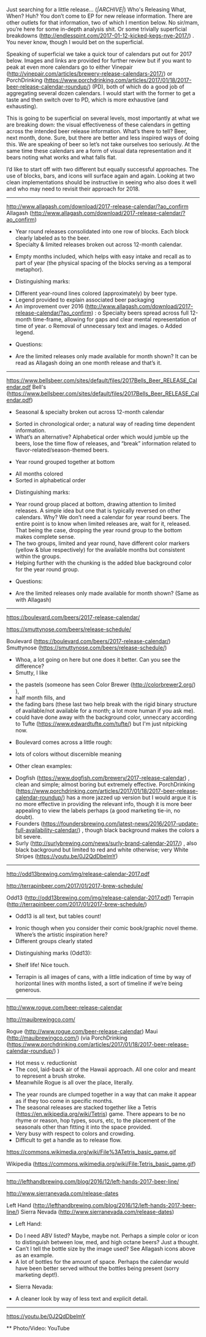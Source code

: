 Just searching for a little release... (*|ARCHIVE|*)
Who's Releasing What, When?
Huh?
You don’t come to EP for new release information. There are other outlets for that information, two of which I mention below. No sir/mam, you’re here for some in-depth analysis shit. Or some trivially superficial breakdowns (http://endlesspint.com/2017-01-12-kicked-kegs-nye-2017/) . You never know, though I would bet on the superficial.

Speaking of superficial we take a quick tour of calendars put out for 2017 below. Images and links are provided for further review but if you want to peak at even more calendars go to either Vinepair (http://vinepair.com/articles/brewery-release-calendars-2017/) or  PorchDrinking (https://www.porchdrinking.com/articles/2017/01/18/2017-beer-release-calendar-roundup/) (PD), both of which do a good job of aggregating several dozen calendars. I would start with the former to get a taste and then switch over to PD, which is more exhaustive (and exhausting).

This is going to be superficial on several levels, most importantly at what we are breaking down: the visual effectiveness of these calendars in getting across the intended beer release information. What’s there to tell? Beer, next month, done. Sure, but there are better and less inspired ways of doing this. We are speaking of beer so let’s not take ourselves too seriously. At the same time these calendars are a form of visual data representation and it bears noting what works and what falls flat.

I’d like to start off with two different but equally successful approaches. The use of blocks, bars, and icons will surface again and again. Looking at two clean implementations should be instructive in seeing who also does it well and who may need to revisit their approach for 2018.

* * *
http://www.allagash.com/download/2017-release-calendar/?ao_confirm
Allagash (http://www.allagash.com/download/2017-release-calendar/?ao_confirm)

* Year round releases consolidated into one row of blocks. Each block clearly labeled as to the beer.
* Specialty & limited releases broken out across 12-month calendar.
+ Empty months included, which helps with easy intake and recall as to part of year (the physical spacing of the blocks serving as a temporal metaphor).
* Distinguishing marks:
+ Different year-round lines colored (approximately) by beer type.
+ Legend provided to explain associated beer packaging
+ An improvement over 2016 (http://www.allagash.com/download/2017-release-calendar/?ao_confirm) :
o Specialty beers spread across full 12-month time-frame, allowing for gaps and clear mental representation of time of year.
o Removal of unnecessary text and images.
o Added legend.
* Questions:
+ Are the limited releases only made available for month shown? It can be read as Allagash doing an one month release and that’s it.

* * *
https://www.bellsbeer.com/sites/default/files/2017Bells_Beer_RELEASE_Calendar.pdf
Bell's (https://www.bellsbeer.com/sites/default/files/2017Bells_Beer_RELEASE_Calendar.pdf)

* Seasonal & specialty broken out across 12-month calendar
+ Sorted in chronological order; a natural way of reading time dependent information.
+ What’s an alternative? Alphabetical order which would jumble up the beers, lose the time flow of releases, and “break” information related to flavor-related/season-themed beers.
* Year round grouped together at bottom
+ All months colored
+ Sorted in alphabetical order
* Distinguishing marks:
+ Year round group placed at bottom, drawing attention to limited releases. A simple idea but one that is typically reversed on other calendars. Why? We don’t need a calendar for year round beers. The entire point is to know when limited releases are, wait for it, released. That being the case, dropping the year round group to the bottom makes complete sense.
+ The two groups, limited and year round, have different color markers (yellow & blue respectively) for the available months but consistent within the groups.
+ Helping further with the chunking is the added blue background color for the year round group.
* Questions:
+ Are the limited releases only made available for month shown? (Same as with Allagash)

* * *
https://boulevard.com/beers/2017-release-calendar/

https://smuttynose.com/beers/release-schedule/

Boulevard (https://boulevard.com/beers/2017-release-calendar/)
Smuttynose (https://smuttynose.com/beers/release-schedule/)
* Whoa, a lot going on here but one does it better. Can you see the difference?
* Smutty, I like
+ the pastels (someone has seen Color Brewer (http://colorbrewer2.org/) ),
+ half month fills, and
+ the fading bars (these last two help break with the rigid binary structure of available/not available for a month; a lot more human if you ask me).
+ could have done away with the background color, unneccary according to Tufte (https://www.edwardtufte.com/tufte/) but I'm just nitpicking now.
* Boulevard comes across a little rough:
+ lots of colors without discernible meaning
* Other clean examples:
+ Dogfish (https://www.dogfish.com/brewery/2017-release-calendar) , clean and simple; almost boring but extremely effective. PorchDrinking (https://www.porchdrinking.com/articles/2017/01/18/2017-beer-release-calendar-roundup/) has a more jazzed up version but I would argue it is no more effective in providing the relevant info, though it is more beer appealing to view the labels perhaps (a good marketing tie-in, no doubt).
+ Founders (https://foundersbrewing.com/latest-news/2016/2017-update-full-availability-calendar/) , though black background makes the colors a bit severe.
+ Surly (http://surlybrewing.com/news/surly-brand-calendar-2017/) , also black background but limited to red and white otherwise; very White Stripes (https://youtu.be/0J2QdDbelmY)

* * *
http://odd13brewing.com/img/release-calendar-2017.pdf

http://terrapinbeer.com/2017/01/2017-brew-schedule/

Odd13 (http://odd13brewing.com/img/release-calendar-2017.pdf)
Terrapin (http://terrapinbeer.com/2017/01/2017-brew-schedule/)
* Odd13 is all text, but tables count!
+ Ironic though when you consider their comic book/graphic novel theme. Where’s the artistic inspiration here?
+ Different groups clearly stated
* Distinguishing marks (Odd13):
+ Shelf life! Nice touch.
* Terrapin is all images of cans, with a little indication of time by way of horizontal lines with months listed, a sort of timeline if we’re being generous.

* * *
http://www.rogue.com/beer-release-calendar

http://mauibrewingco.com/

Rogue (http://www.rogue.com/beer-release-calendar)
Maui (http://mauibrewingco.com/)  (via PorchDrinking (https://www.porchdrinking.com/articles/2017/01/18/2017-beer-release-calendar-roundup/) )
* Hot mess v. reductionist
* The cool, laid-back air of the Hawaii approach. All one color and meant to represent a brush stroke.
* Meanwhile Rogue is all over the place, literally.
+ The year rounds are clumped together in a way that can make it appear as if they too come in specific months.
+ The seasonal releases are stacked together like a Tetris (https://en.wikipedia.org/wiki/Tetris) game. There appears to be no rhyme or reason, hop types, sours, etc, to the placement of the seasonals other than fitting it into the space provided.
+ Very busy with respect to colors and crowding.
+ Difficult to get a handle as to release flow.

https://commons.wikimedia.org/wiki/File%3ATetris_basic_game.gif


Wikipedia (https://commons.wikimedia.org/wiki/File:Tetris_basic_game.gif)
* * *
http://lefthandbrewing.com/blog/2016/12/left-hands-2017-beer-line/

http://www.sierranevada.com/release-dates

Left Hand (http://lefthandbrewing.com/blog/2016/12/left-hands-2017-beer-line/)
Sierra Nevada (http://www.sierranevada.com/release-dates)
* Left Hand:
+ Do I need ABV listed? Maybe, maybe not. Perhaps a simple color or icon to distinguish between low, med, and high octane beers? Just a thought.
+ Can’t I tell the bottle size by the image used? See Allagash icons above as an example.
+ A lot of bottles for the amount of space. Perhaps the calendar would have been better served without the bottles being present (sorry marketing dept!).
* Sierra Nevada:
+ A cleaner look by way of less text and explicit detail.


* * *

https://youtu.be/0J2QdDbelmY


** Photo/Video: YouTube
